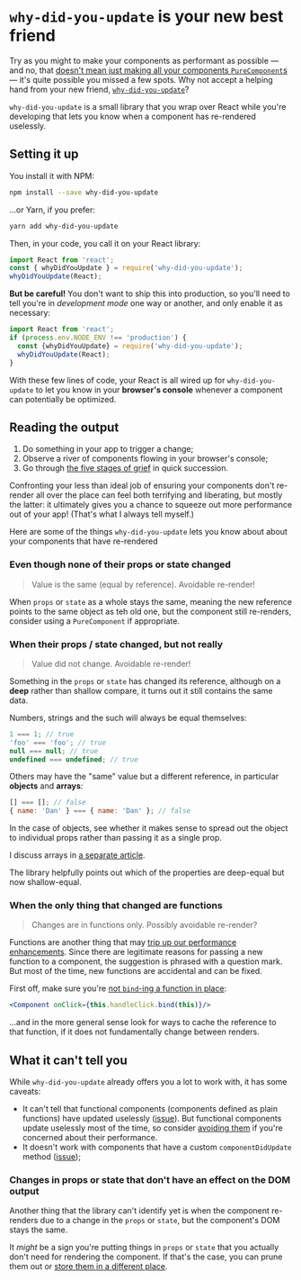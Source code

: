# `why-did-you-update` is your new best friend

Try as you might to make your components as performant as possible — and no, that [doesn't mean just making all your components `PureComponent`s](./purecomponent-caveats.md) — it's quite possible you missed a few spots. Why not accept a helping hand from your new friend, [`why-did-you-update`](https://github.com/maicki/why-did-you-update)?

`why-did-you-update` is a small library that you wrap over React while you're developing that lets you know when a component has re-rendered uselessly. 

## Setting it up

You install it with NPM:

```sh
npm install --save why-did-you-update
```

...or Yarn, if you prefer:

```sh
yarn add why-did-you-update
```

Then, in your code, you call it on your React library:

```js
import React from 'react';
const { whyDidYouUpdate } = require('why-did-you-update');
whyDidYouUpdate(React);
```

__But be careful!__ You don't want to ship this into production, so you'll need to tell you're in _development mode_ one way or another, and only enable it as necessary:

```js
import React from 'react';
if (process.env.NODE_ENV !== 'production') {
  const {whyDidYouUpdate} = require('why-did-you-update');
  whyDidYouUpdate(React);
}
```

With these few lines of code, your React is all wired up for `why-did-you-update` to let you know in your __browser's console__ whenever a component can potentially be optimized.

## Reading the output

1. Do something in your app to trigger a change;
2. Observe a river of components flowing in your browser's console;
3. Go through [the five stages of grief](https://en.wikipedia.org/wiki/K%C3%BCbler-Ross_model#Stages_of_grief) in quick succession.

Confronting your less than ideal job of ensuring your components don't re-render all over the place can feel both terrifying and liberating, but mostly the latter: it ultimately gives you a chance to squeeze out more performance out of your app! (That's what I always tell myself.)

Here are some of the things `why-did-you-update` lets you know about about your components that have re-rendered

### Even though none of their props or state changed

> Value is the same (equal by reference). Avoidable re-render!

When `props` or `state` as a whole stays the same, meaning the new reference points to the same object as teh old one, but the component still re-renders, consider using a `PureComponent` if appropriate.

### When their props / state changed, but not really

> Value did not change. Avoidable re-render!

Something in the `props` or `state` has changed its reference, although on a __deep__ rather than shallow compare, it turns out it still contains the same data.

Numbers, strings and the such will always be equal themselves:

```js
1 === 1; // true
'foo' === 'foo'; // true
null === null; // true
undefined === undefined; // true
```

Others may have the "same" value but a different reference, in particular __objects__ and __arrays__:

```js
[] === []; // false
{ name: 'Dan' } === { name: 'Dan' }; // false
```

In the case of objects, see whether it makes sense to spread out the object to individual props rather than passing it as a single prop.

I discuss arrays in [a separate article](./arrays-as-props.md).

The library helpfully points out which of the properties are deep-equal but now shallow-equal.

### When the only thing that changed are functions

> Changes are in functions only. Possibly avoidable re-render?

Functions are another thing that may [trip up our performance enhancements](./purecomponent-caveats.md). Since there are legitimate reasons for passing a new function to a component, the suggestion is phrased with a question mark. But most of the time, new functions are accidental and can be fixed.

First off, make sure you're [not `bind`-ing a function in place](./property-pattern.md):

```jsx
<Component onClick={this.handleClick.bind(this)}/>
```

...and in the more general sense look for ways to cache the reference to that function, if it does not fundamentally change between renders.

## What it can't tell you

While `why-did-you-update` already offers you a lot to work with, it has some caveats:

* It can't tell that functional components (components defined as plain functions) have updated uselessly ([issue](https://github.com/maicki/why-did-you-update/issues/10)). But functional components update uselessly most of the time, so consider [avoiding them](./components.md) if you're concerned about their performance.
* It doesn't work with components that have a custom `componentDidUpdate` method ([issue](https://github.com/maicki/why-did-you-update/issues/17));

### Changes in props or state that don't have an effect on the DOM output

Another thing that the library can't identify yet is when the component re-renders due to a change in the `props` or `state`, but the component's DOM stays the same.

It _might_ be a sign you're putting things in `props` or `state` that you actually don't need for rendering the component. If that's the case, you can prune them out or [store them in a different place](./derived-data.md).